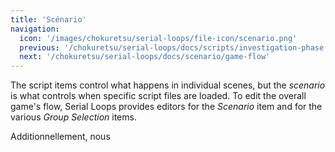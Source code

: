 ```yaml
---
title: 'Scénario'
navigation:
  icon: '/images/chokuretsu/serial-loops/file-icon/scenario.png'
  previous: '/chokuretsu/serial-loops/docs/scripts/investigation-phase'
  next: '/chokuretsu/serial-loops/docs/scenario/game-flow'
---
```


The script items control what happens in individual scenes, but the _scenario_ is what controls when specific script files are loaded.
To edit the overall game's flow, Serial Loops provides editors for the _Scenario_ item and for the various _Group Selection_ items.

Additionnellement, nous